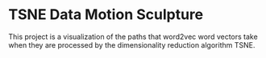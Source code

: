 #  TSNE Data Motion Sculpture

This project is a visualization of the paths that word2vec word vectors take when they are processed by the dimensionality reduction algorithm TSNE.

